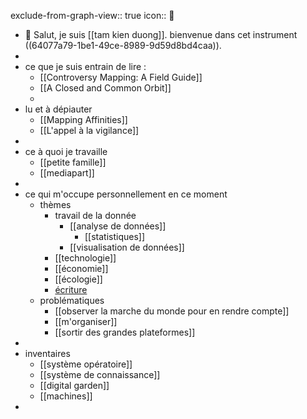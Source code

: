 exclude-from-graph-view:: true
icon:: 🧭

- 👋 Salut, je suis [[tam kien duong]].
  bienvenue dans cet instrument ((64077a79-1be1-49ce-8989-9d59d8bd4caa)).
-
- ce que je suis entrain de lire :
	- [[Controversy Mapping: A Field Guide]]
	- [[A Closed and Common Orbit]]
	-
- lu et à dépiauter
	- [[Mapping Affinities]]
	- [[L'appel à la vigilance]]
-
- ce à quoi je travaille
	- [[petite famille]]
	- [[mediapart]]
-
- ce qui m'occupe personnellement en ce moment
	- thèmes
		- travail de la donnée
			- [[analyse de données]]
				- [[statistiques]]
			- [[visualisation de données]]
		- [[technologie]]
		- [[économie]]
		- [[écologie]]
		- [écriture]([[écrire]])
	- problématiques
		- [[observer la marche du monde pour en rendre compte]]
		- [[m'organiser]]
		- [[sortir des grandes plateformes]]
-
- inventaires
	- [[système opératoire]]
	- [[système de connaissance]]
	- [[digital garden]]
	- [[machines]]
-